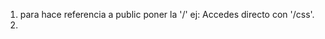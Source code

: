 1. para hace referencia a public poner la '/' ej:      <link rel="stylesheet" href="/css/styles.css"> Accedes directo con '/css'.   
1.  

